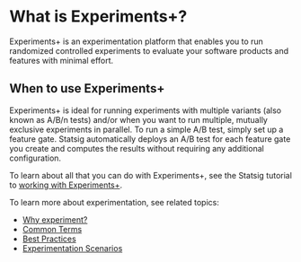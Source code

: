 # What is Experiments+?
Experiments+ is an experimentation platform that enables you to run randomized controlled experiments to evaluate your software products and features with minimal effort. 

## When to use Experiments+
Experiments+ is ideal for running experiments with multiple variants (also known as A/B/n tests) and/or when you want to run multiple, mutually exclusive experiments in parallel. To run a simple A/B test, simply set up a feature gate. Statsig automatically deploys an A/B test for each feature gate you create and computes the results without requiring any additional configuration. 

To learn about all that you can do with Experiments+, see the Statsig tutorial to [working with Experiments+](https://docs.statsig.com/experimentsPlus/working-with).

To learn more about experimentation, see related topics:
 - [Why experiment?](https://docs.statsig.com/experimentsPlus/why-experiment)
 - [Common Terms](https://docs.statsig.com/experimentsPlus/common-terms)
 - [Best Practices](https://docs.statsig.com/experimentsPlus/best-practices)
 - [Experimentation Scenarios](https://docs.statsig.com/experimentsPlus/scenarios)
 
